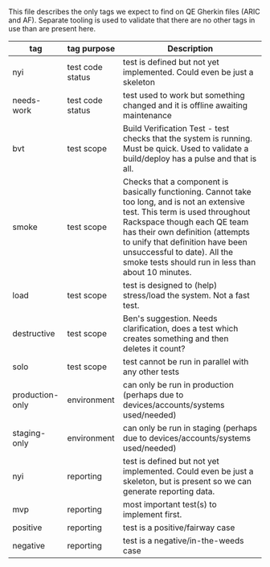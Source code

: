 This file describes the only tags we expect to find on QE Gherkin files (ARIC and AF).
Separate tooling is used to validate that there are no other tags in use than are present here.

tag             | tag purpose      | Description
---             | ---              | ---
nyi             | test code status | test is defined but not yet implemented. Could even be just a skeleton
needs-work      | test code status | test used to work but something changed and it is offline awaiting maintenance
bvt             | test scope       | Build Verification Test - test checks that the system is running. Must be quick. Used to validate a build/deploy has a pulse and that is all.
smoke           | test scope       | Checks that a component is basically functioning. Cannot take too long, and is not an extensive test. This term is used throughout Rackspace though each QE team has their own definition (attempts to unify that definition have been unsuccessful to date). All the smoke tests should run in less than about 10 minutes.
load            | test scope       | test is designed to (help) stress/load the system. Not a fast test.
destructive     | test scope       | Ben's suggestion. Needs clarification, does a test which creates something and then deletes it count?
solo            | test scope       | test cannot be run in parallel with any other tests
production-only | environment      | can only be run in production (perhaps due to devices/accounts/systems used/needed)
staging-only    | environment      | can only be run in staging (perhaps due to devices/accounts/systems used/needed)
nyi             | reporting        | test is defined but not yet implemented. Could even be just a skeleton, but is present so we can generate reporting data.
mvp             | reporting        | most important test(s) to implement first.
positive        | reporting        | test is a positive/fairway case
negative        | reporting        | test is a negative/in-the-weeds case
